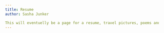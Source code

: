 ```yaml
---
title: Resume
author: Sasha Junker

This will eventuelly be a page for a resume, travel pictures, poems and much more good stuff.
---
```


